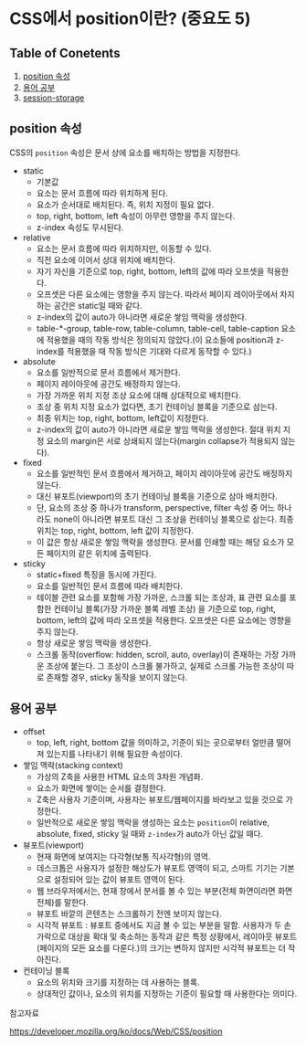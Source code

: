 # CSS에서 position이란? (중요도 5)

## Table of Conetents

1. [position 속성](#position-속성)
2. [용어 공부](#용어-공부)
3. [session-storage](#session-storage)

## position 속성

CSS의 `position` 속성은 문서 상에 요소를 배치하는 방법을 지정한다.

- static
  - 기본값
  - 요소는 문서 흐름에 따라 위치하게 된다.
  - 요소가 순서대로 배치된다. 즉, 위치 지정이 필요 없다.
  - top, right, bottom, left 속성이 아무런 영향을 주지 않는다.
  - z-index 속성도 무시된다.
- relative
  - 요소는 문서 흐름에 따라 위치하지만, 이동할 수 있다.
  - 직전 요소에 이어서 상대 위치에 배치한다.
  - 자기 자신을 기준으로 top, right, bottom, left의 값에 따라 오프셋을 적용한다.
  - 오프셋은 다른 요소에는 영향을 주지 않는다.
    따라서 페이지 레이아웃에서 차지하는 공간은 static일 때와 같다.
  - z-index의 값이 auto가 아니라면 새로운 쌓임 맥락을 생성한다.
  - table-\*-group, table-row, table-column, table-cell, table-caption 요소에 적용했을 때의 작동 방식은 정의되지 않았다.(이 요소들에 position과 z-index를 적용했을 때 작동 방식은 기대와 다르게 동작할 수 있다.)
- absolute
  - 요소를 일반적으로 문서 흐름에서 제거한다.
  - 페이지 레이아웃에 공간도 배정하지 않는다.
  - 가장 가까운 위치 지정 조상 요소에 대해 상대적으로 배치한다.
  - 조상 중 위치 지정 요소가 없다면, 초기 컨테이닝 블록을 기준으로 삼는다.
  - 최종 위치는 top, right, bottom, left값이 지정한다.
  - z-index의 값이 auto가 아니라면 새로운 쌓임 맥락을 생성한다. 절대 위치 지정 요소의 margin은 서로 상쇄되지 않는다(margin collapse가 적용되지 않는다).
- fixed
  - 요소를 일반적인 문서 흐름에서 제거하고, 페이지 레이아웃에 공간도 배정하지 않는다.
  - 대신 뷰포트(viewport)의 초기 컨테이닝 블록을 기준으로 삼아 배치한다.
  - 단, 요소의 조상 중 하나가 transform, perspective, filter 속성 중 어느 하나라도 none이 아니라면 뷰포트 대신 그 조상을 컨테이닝 블록으로 삼는다. 최종 위치는 top, right, bottom, left 값이 지정한다.
  - 이 값은 항상 새로운 쌓임 맥락을 생성한다. 문서를 인쇄할 때는 해당 요소가 모든 페이지의 같은 위치에 출력된다.
- sticky
  - static+fixed 특징을 동시에 가진다.
  - 요소를 일반적인 문서 흐름에 따라 배치한다.
  - 테이블 관련 요소를 포함해 가장 가까운, 스크롤 되는 조상과, 표 관련 요소를 포함한 컨테이닝 블록(가장 가까운 블록 레벨 조상) 을 기준으로 top, right, bottom, left의 값에 따라 오프셋을 적용한다. 오프셋은 다른 요소에는 영향을 주지 않는다.
  - 항상 새로운 쌓임 맥락을 생성한다.
  - 스크롤 동작(overflow: hidden, scroll, auto, overlay)이 존재하는 가장 가까운 조상에 붙는다. 그 조상이 스크롤 불가하고, 실제로 스크롤 가능한 조상이 따로 존재할 경우, sticky 동작을 보이지 않는다.

## 용어 공부

- offset
  - top, left, right, bottom 값을 의미하고, 기준이 되는 곳으로부터 얼만큼 떨어져 있는지를 나타내기 위해 필요한 속성이다.
- 쌓임 맥락(stacking context)
  - 가상의 Z축을 사용한 HTML 요소의 3차원 개념화.
  - 요소가 화면에 쌓이는 순서를 결정한다.
  - Z축은 사용자 기준이며, 사용자는 뷰포트/웹페이지를 바라보고 있을 것으로 가정한다.
  - 일반적으로 새로운 쌓임 맥락을 생성하는 요소는 `position`이 relative, absolute, fixed, sticky 일 때와 `z-index`가 auto가 아닌 값일 때다.
- 뷰포트(viewport)
  - 현재 화면에 보여지는 다각형(보통 직사각형)의 영역.
  - 데스크톱은 사용자가 설정한 해상도가 뷰포트 영역이 되고, 스마트 기기는 기본으로 설정되어 있는 값이 뷰포트 영역이 된다.
  - 웹 브라우저에서는, 현재 창에서 분서를 볼 수 있는 부분(전체 화면이라면 화면 전체)를 말한다.
  - 뷰포트 바깥의 콘텐츠는 스크롤하기 전엔 보이지 않는다.
  - 시각적 뷰포트 : 뷰포트 중에서도 지금 볼 수 있는 부분을 말함. 사용자가 두 손가락으로 대상을 확대 및 축소하는 동작과 같은 특정 상황에서, 레이아웃 뷰포트(페이지의 모든 요소를 다룬다.)의 크기는 변하지 않지만 시각적 뷰포트는 더 작아진다.
- 컨테이닝 블록
  - 요소의 위치와 크기를 지정하는 데 사용하는 블록.
  - 상대적인 값이나, 요소의 위치를 지정하는 기준이 필요할 때 사용한다는 의미다.

참고자료

https://developer.mozilla.org/ko/docs/Web/CSS/position
